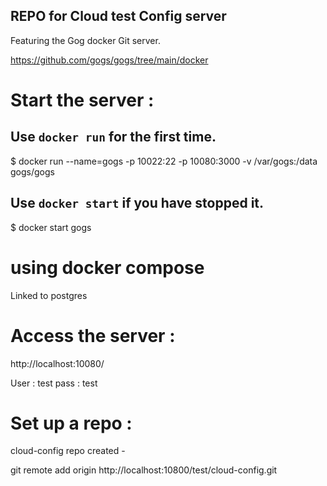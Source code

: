 REPO for Cloud test Config server
---------------------------------

Featuring the Gog docker Git server.

https://github.com/gogs/gogs/tree/main/docker

# Start the server :

## Use `docker run` for the first time.

$ docker run --name=gogs -p 10022:22 -p 10080:3000 -v /var/gogs:/data gogs/gogs

## Use `docker start` if you have stopped it.

$ docker start gogs

# using docker compose

Linked to postgres

# Access the server :

http://localhost:10080/

User : test pass : test

# Set up a repo :

cloud-config repo created -

git remote add origin http://localhost:10800/test/cloud-config.git
